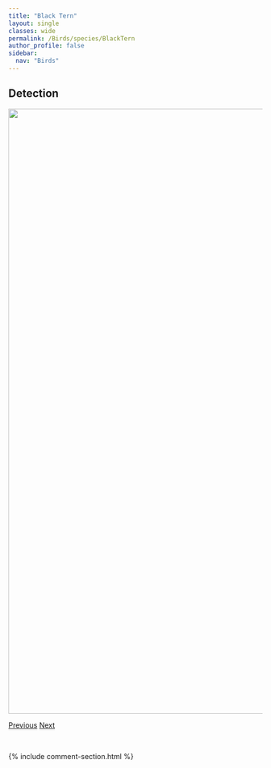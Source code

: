```yaml
---
title: "Black Tern"
layout: single
classes: wide
permalink: /Birds/species/BlackTern
author_profile: false
sidebar:
  nav: "Birds"
---
```


<h2>Detection</h2>

<a href="https://drive.google.com/uc?export=view&id=13V5KqZOf4O_1dfAH79-StnTl7jsIPjPd">
<img src="https://drive.google.com/uc?export=view&id=13V5KqZOf4O_1dfAH79-StnTl7jsIPjPd" height = "1200" width = "800">
</a>


<a href="/DevelopmentWebsite/Birds/species/BlackpollWarbler" class="pagination--pager" title="Setophaga striata">Previous</a> <a href="/DevelopmentWebsite/Birds/species/Bobolink" class="pagination--pager" title="Dolichonyx oryzivorus">Next</a>

<p>&nbsp;</p>

{% include comment-section.html %}
